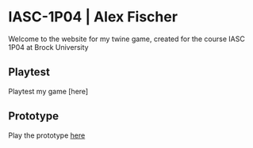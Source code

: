 # IASC-1P04 | Alex Fischer

Welcome to the website for my twine game, created for the course IASC 1P04 at Brock University

## Playtest

Playtest my game [here]

## Prototype

Play the prototype [here](prototype/TheInsidersPrototyp.html)
